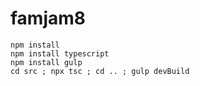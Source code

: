 # famjam8

```
npm install
npm install typescript
npm install gulp
cd src ; npx tsc ; cd .. ; gulp devBuild
```
